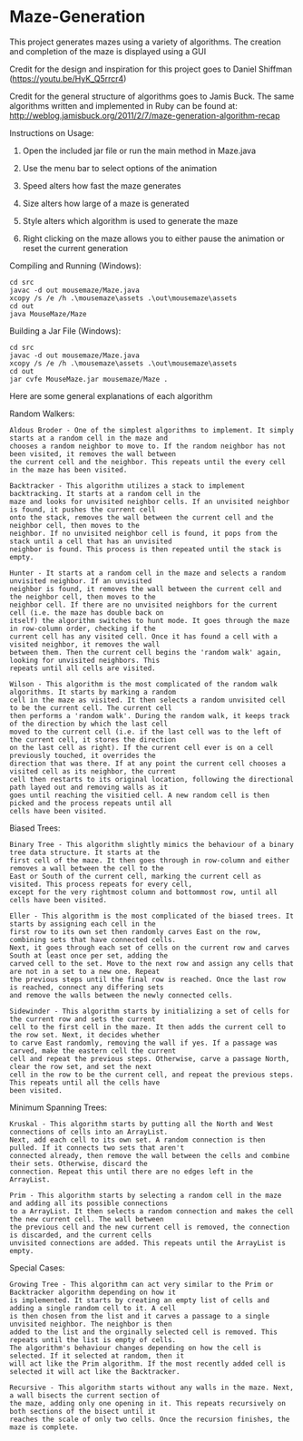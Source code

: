 # Maze-Generation
This project generates mazes using a variety of algorithms. The creation and completion of the maze is displayed using a GUI

Credit for the design and inspiration for this project goes to Daniel Shiffman (https://youtu.be/HyK_Q5rrcr4)

Credit for the general structure of algorithms goes to Jamis Buck.
The same algorithms written and implemented in Ruby can be found at: http://weblog.jamisbuck.org/2011/2/7/maze-generation-algorithm-recap

Instructions on Usage:

1. Open the included jar file or run the main method in Maze.java

2. Use the menu bar to select options of the animation

3. Speed alters how fast the maze generates

4. Size alters how large of a maze is generated

5. Style alters which algorithm is used to generate the maze

6. Right clicking on the maze allows you to either pause the animation or reset the current generation


Compiling and Running (Windows):
```
cd src
javac -d out mousemaze/Maze.java
xcopy /s /e /h .\mousemaze\assets .\out\mousemaze\assets
cd out
java MouseMaze/Maze
```
Building a Jar File (Windows):
```
cd src
javac -d out mousemaze/Maze.java
xcopy /s /e /h .\mousemaze\assets .\out\mousemaze\assets
cd out
jar cvfe MouseMaze.jar mousemaze/Maze .
```


Here are some general explanations of each algorithm

Random Walkers:

	Aldous Broder - One of the simplest algorithms to implement. It simply starts at a random cell in the maze and 
	chooses a random neighbor to move to. If the random neighbor has not been visited, it removes the wall between 
	the current cell and the neighbor. This repeats until the every cell in the maze has been visited.
	
	Backtracker - This algorithm utilizes a stack to implement backtracking. It starts at a random cell in the
	maze and looks for unvisited neighbor cells. If an unvisited neighbor is found, it pushes the current cell 
	onto the stack, removes the wall between the current cell and the neighbor cell, then moves to the 
	neighbor. If no unvisited neighbor cell is found, it pops from the stack until a cell that has an unvisited
	neighbor is found. This process is then repeated until the stack is empty.

	Hunter - It starts at a random cell in the maze and selects a random unvisited neighbor. If an unvisited
	neighbor is found, it removes the wall between the current cell and the neighbor cell, then moves to the
	neighbor cell. If there are no unvisited neighbors for the current cell (i.e. the maze has double back on
	itself) the algorithm switches to hunt mode. It goes through the maze in row-column order, checking if the 
	current cell has any visited cell. Once it has found a cell with a visited neighbor, it removes the wall
	between them. Then the current cell begins the 'random walk' again, looking for unvisited neighbors. This
	repeats until all cells are visited.
	
 	Wilson - This algorithm is the most complicated of the random walk algorithms. It starts by marking a random
	cell in the maze as visited. It then selects a random unvisited cell to be the current cell. The current cell
	then performs a 'random walk'. During the random walk, it keeps track of the direction by which the last cell 
	moved to the current cell (i.e. if the last cell was to the left of the current cell, it stores the direction
	on the last cell as right). If the current cell ever is on a cell previously touched, it overrides the 
	direction that was there. If at any point the current cell chooses a visited cell as its neighbor, the current
	cell then restarts to its original location, following the directional path layed out and removing walls as it
	goes until reaching the visitied cell. A new random cell is then picked and the process repeats until all
	cells have been visited.
	
Biased Trees:

	Binary Tree - This algorithm slightly mimics the behaviour of a binary tree data structure. It starts at the
	first cell of the maze. It then goes through in row-column and either removes a wall between the cell to the 
	East or South of the current cell, marking the current cell as visited. This process repeats for every cell, 
	except for the very rightmost column and bottommost row, until all cells have been visited.

	Eller - This algorithm is the most complicated of the biased trees. It starts by assigning each cell in the
	first row to its own set then randomly carves East on the row, combining sets that have connected cells.
	Next, it goes through each set of cells on the current row and carves South at least once per set, adding the
	carved cell to the set. Move to the next row and assign any cells that are not in a set to a new one. Repeat
	the previous steps until the final row is reached. Once the last row is reached, connect any differing sets
	and remove the walls between the newly connected cells.
	
	Sidewinder - This algorithm starts by initializing a set of cells for the current row and sets the current 
	cell to the first cell in the maze. It then adds the current cell to the row set. Next, it decides whether
	to carve East randomly, removing the wall if yes. If a passage was carved, make the eastern cell the current
	cell and repeat the previous steps. Otherwise, carve a passage North, clear the row set, and set the next 
	cell in the row to be the current cell, and repeat the previous steps. This repeats until all the cells have
	been visited.

Minimum Spanning Trees:

	Kruskal - This algorithm starts by putting all the North and West connections of cells into an ArrayList.
	Next, add each cell to its own set. A random connection is then pulled. If it connects two sets that aren't
	connected already, then remove the wall between the cells and combine their sets. Otherwise, discard the 
	connection. Repeat this until there are no edges left in the ArrayList.

	Prim - This algorithm starts by selecting a random cell in the maze and adding all its possible connections
	to a ArrayList. It then selects a random connection and makes the cell the new current cell. The wall between
	the previous cell and the new current cell is removed, the connection is discarded, and the current cells 
	unvisited connections are added. This repeats until the ArrayList is empty.

Special Cases:

	Growing Tree - This algorithm can act very similar to the Prim or Backtracker algorithm depending on how it
	is implemented. It starts by creating an empty list of cells and adding a single random cell to it. A cell
	is then chosen from the list and it carves a passage to a single unvisited neighbor. The neighbor is then 
	added to the list and the orginally selected cell is removed. This repeats until the list is empty of cells.
	The algorithm's behaviour changes depending on how the cell is selected. If it selected at random, then it
	will act like the Prim algorithm. If the most recently added cell is selected it will act like the Backtracker.

	Recursive - This algorithm starts without any walls in the maze. Next, a wall bisects the current section of
	the maze, adding only one opening in it. This repeats recursively on both sections of the bisect until it 
	reaches the scale of only two cells. Once the recursion finishes, the maze is complete.